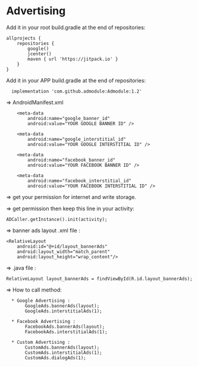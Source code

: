 # Advertising

Add it in your root build.gradle at the end of repositories:

    allprojects {
        repositories {
            google()
            jcenter()
            maven { url 'https://jitpack.io' }
        }
    }
  
Add it in your APP build.gradle at the end of repositories:

      implementation 'com.github.admodule:Admodule:1.2'

=> AndroidManifest.xml

        <meta-data
            android:name="google_banner_id"
            android:value="YOUR GOOGLE BANNER ID" />

        <meta-data
            android:name="google_interstitial_id"
            android:value="YOUR GOOGLE INTERSTITIAL ID" />

        <meta-data
            android:name="facebook_banner_id"
            android:value="YOUR FACEBOOK BANNER ID" />

        <meta-data
            android:name="facebook_interstitial_id"
            android:value="YOUR FACEBOOK INTERSTITIAL ID" />

=> get your permission for internet and write storage.

=> get permission then keep this line in your activity: 

    ADCaller.getInstance().init(activity);

=> banner ads layout .xml file :
        
    <RelativeLayout
        android:id="@+id/layout_bannerAds"
        android:layout_width="match_parent"
        android:layout_height="wrap_content"/>
       
=> .java file :
     
    RelativeLayout layout_bannerAds = findViewById(R.id.layout_bannerAds);

=> How to call method:

      * Google Advertising :
           GoogleAds.bannerAds(layout);
           GoogleAds.interstitialAds(1);
      
      * Facebook Advertising :
           FacebookAds.bannerAds(layout);
           FacebookAds.interstitialAds(1);
           
      * Custom Advertising :
           CustomAds.bannerAds(layout);
           CustomAds.interstitialAds(1);
           CustomAds.dialogAds(1);
